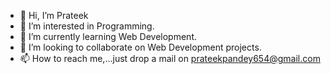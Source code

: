 - 👋 Hi, I’m Prateek
- 👀 I’m interested in Programming.
- 🌱 I’m currently learning Web Development.
- 💞️ I’m looking to collaborate on Web Development projects.
- 📫 How to reach me,...just drop a mail on prateekpandey654@gmail.com

<!---
pandeyprateek654/pandeyprateek654 is a ✨ special ✨ repository because its `README.md` (this file) appears on your GitHub profile.
You can click the Preview link to take a look at your changes.
--->
